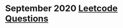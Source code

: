 # September 2020 [Leetcode Questions](https://leetcode.com/explore/challenge/card/september-leetcoding-challenge/)


